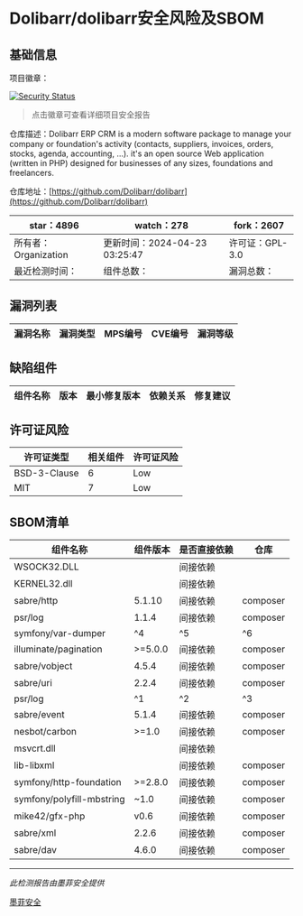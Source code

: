 # Dolibarr/dolibarr安全风险及SBOM

## 基础信息

项目徽章：

[![Security Status](https://www.murphysec.com/platform3/v31/badge/1782495330182565888.svg)](https://www.murphysec.com/console/report/1692966901520420864/1782495330182565888)

> 点击徽章可查看详细项目安全报告

仓库描述：Dolibarr ERP CRM is a modern software package to manage your company or foundation's activity (contacts, suppliers, invoices, orders, stocks, agenda, accounting, ...). it's an open source Web application (written in PHP) designed for businesses of any sizes, foundations and freelancers.

仓库地址：[https://github.com/Dolibarr/dolibarr](https://github.com/Dolibarr/dolibarr)

| star：4896 | watch：278 | fork：2607 |
| ----------- | -------------- | ------------ |
| 所有者：Organization | 更新时间：2024-04-23 03:25:47 | 许可证：GPL-3.0 |
| 最近检测时间： | 组件总数： | 漏洞总数： |




## 漏洞列表

| 漏洞名称 | 漏洞类型 | MPS编号 | CVE编号 | 漏洞等级 |
| ------- | ------ | ------- | ------ | ----- |





## 缺陷组件

| 组件名称 | 版本 | 最小修复版本 | 依赖关系 | 修复建议 |
| -------- | ---- | ------------ | -------- | -------- |





## 许可证风险

| 许可证类型 | 相关组件 | 许可证风险 |
| ---------- | -------- | ---------- |
|BSD-3-Clause|6|Low|
|MIT|7|Low|




## SBOM清单

| 组件名称 | 组件版本 | 是否直接依赖 | 仓库 |
| -------- | -------- | ------------ | ---- |
|WSOCK32.DLL||间接依赖||
|KERNEL32.dll||间接依赖||
|sabre/http|5.1.10|间接依赖|composer|
|psr/log|1.1.4|间接依赖|composer|
|symfony/var-dumper|^4|^5|^6|间接依赖|composer|
|illuminate/pagination|>=5.0.0|间接依赖|composer|
|sabre/vobject|4.5.4|间接依赖|composer|
|sabre/uri|2.2.4|间接依赖|composer|
|psr/log|^1|^2|^3|间接依赖|composer|
|sabre/event|5.1.4|间接依赖|composer|
|nesbot/carbon|>=1.0|间接依赖|composer|
|msvcrt.dll||间接依赖||
|lib-libxml||间接依赖|composer|
|symfony/http-foundation|>=2.8.0|间接依赖|composer|
|symfony/polyfill-mbstring|~1.0|间接依赖|composer|
|mike42/gfx-php|v0.6|间接依赖|composer|
|sabre/xml|2.2.6|间接依赖|composer|
|sabre/dav|4.6.0|间接依赖|composer|


------

*此检测报告由墨菲安全提供*

[墨菲安全](www.murphysec.com)